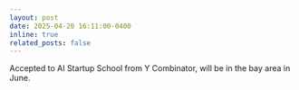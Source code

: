 ```yaml
---
layout: post
date: 2025-04-20 16:11:00-0400
inline: true
related_posts: false
---
```

Accepted to AI Startup School from Y Combinator, will be in the bay area in June.
